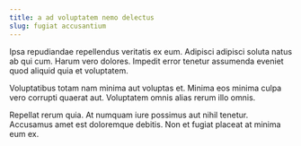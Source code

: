 ```yaml
---
title: a ad voluptatem nemo delectus
slug: fugiat accusantium
---
```


Ipsa repudiandae repellendus veritatis ex eum. Adipisci adipisci soluta natus ab qui cum. Harum vero dolores. Impedit error tenetur assumenda eveniet quod aliquid quia et voluptatem.

Voluptatibus totam nam minima aut voluptas et. Minima eos minima culpa vero corrupti quaerat aut. Voluptatem omnis alias rerum illo omnis.

Repellat rerum quia. At numquam iure possimus aut nihil tenetur. Accusamus amet est doloremque debitis. Non et fugiat placeat at minima eum ex.
